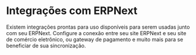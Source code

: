 # Integrações com ERPNext



Existem integrações prontas para uso disponíveis para serem usadas junto com seu ERPNext. Configure a conexão entre seu site ERPNext e seu site de comércio eletrônico, ou gateway de pagamento e muito mais para se beneficiar de sua sincronização.



